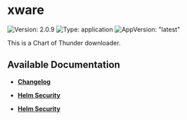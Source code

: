 # xware

![Version: 2.0.9](https://img.shields.io/badge/Version-2.0.9-informational?style=flat-square) ![Type: application](https://img.shields.io/badge/Type-application-informational?style=flat-square) ![AppVersion: "latest"](https://img.shields.io/badge/AppVersion-"latest"-informational?style=flat-square)

This is a Chart of Thunder downloader.

## Available Documentation

- [**Changelog**](CHANGELOG)

- [**Helm Security**](container-security)

- [**Helm Security**](helm-security)

